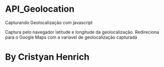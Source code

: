 # API_Geolocation
Capturando Geolocalização com javascript

Captura pelo navegador latitude e longitude da geolocalização.
Redireciona para o Google Maps com a variavel de geolocalização capturada

# By Cristyan Henrich
